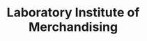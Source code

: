 ---
layout: repo
title: "Laboratory Institute of Merchandising"
id: 21765
permalink: repos/21765/
---